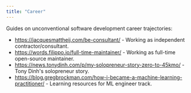 ```yaml
---
title: "Career"
---
```


Guides on unconventional software development career trajectories:

- <https://jacquesmattheij.com/be-consultant/> - Working as independent
  contractor/consultant.
- <https://words.filippo.io/full-time-maintainer/> - Working as full-time
  open-source maintainer.
- <https://news.tonydinh.com/p/my-solopreneur-story-zero-to-45kmo/> - Tony Dinh's
  solopreneur story.
- <https://blog.gregbrockman.com/how-i-became-a-machine-learning-practitioner/> -
  Learning resources for ML engineer track.
